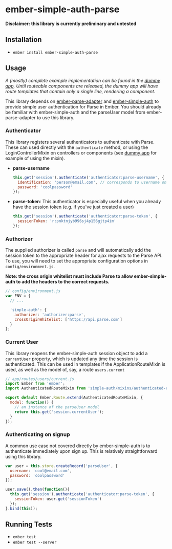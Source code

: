 # ember-simple-auth-parse

**Disclaimer: this library is currently preliminary and untested**

## Installation

- `ember install ember-simple-auth-parse`

## Usage

*A (mostly) complete example implementation can be found in the [dummy
app](tests/dummy). Until routeable components are released, the dummy app will
have route templates that contain only a single line, rendering a component.*

This library depends on
[ember-parse-adapter](https://github.com/clintjhill/ember-parse-adapter) and
[ember-simple-auth](https://github.com/simplabs/ember-simple-auth) to provide
simple user authentication for Parse in Ember. You should already be familiar
with ember-simple-auth and the parseUser model from ember-parse-adapter to use
this library.

### Authenticator

This library registers several authenticators to authenticate with Parse. These
can used directly with the `authenticate` method, or using the
LoginControllerMixin on controllers or components (see [dummy app](tests/dummy)
for example of using the mixin).

- **parse-username**

    ```js
    this.get('session').authenticate('authenticator:parse-username', {
      identification: 'person@email.com', // corresponds to username on Parse
      password: 'coolpassword'
    });
    ```

- **parse-token**: This authenticator is especially useful when you already have
  the session token (e.g. if you've just created a user)

    ```js
    this.get('session').authenticate('authenticator:parse-token', {
      sessionToken: 'r:pnktnjyb996sj4p156gjtp4im'
    });
    ```

### Authorizer

The supplied authorizer is called `parse` and will automatically add the session
token to the appropriate header for ajax requests to the Parse API. To use, you
will need to set the appropriate configuration options in
`config/environment.js`.

**Note: the cross origin whitelist must include Parse to allow ember-simple-auth
to add the headers to the correct requests.**

```js
// config/environment.js
var ENV = {
  // ...

  'simple-auth': {
    authorizer: 'authorizer:parse',
    crossOriginWhitelist: ['https://api.parse.com']
  }
};
```

### Current User

This library reopens the ember-simple-auth session object to add a `currentUser`
property, which is updated any time the session is authenticated. This can be
used in templates if the ApplicationRouteMixin is used, as well as the model of,
say, a route `users.current`

```js
// app/routes/users/current.js
import Ember from 'ember';
import AuthenticatedRouteMixin from 'simple-auth/mixins/authenticated-route-mixin';

export default Ember.Route.extend(AuthenticatedRouteMixin, {
  model: function() {
    // an instance of the parseUser model
    return this.get('session.currentUser');
  }
});
```

### Authenticating on signup

A common use case not covered directly by ember-simple-auth is to authenticate
immediately upon sign up. This is relatively straightforward using this library.

```js
var user = this.store.createRecord('parseUser', {
  username: 'cool@email.com',
  password: 'coolpassword'
});

user.save().then(function(){
  this.get('session').authenticate('authenticator:parse-token', {
    sessionToken: user.get('sessionToken')
  });
}.bind(this));
```

## Running Tests

* `ember test`
* `ember test --server`
